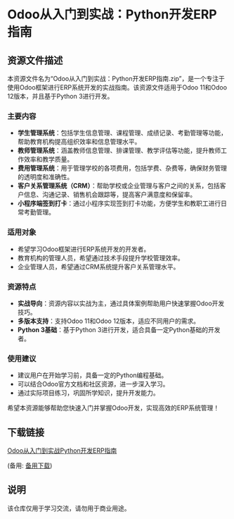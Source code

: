 # Odoo从入门到实战：Python开发ERP指南

## 资源文件描述

本资源文件名为“Odoo从入门到实战：Python开发ERP指南.zip”，是一个专注于使用Odoo框架进行ERP系统开发的实战指南。该资源文件适用于Odoo 11和Odoo 12版本，并且基于Python 3进行开发。

### 主要内容

- **学生管理系统**：包括学生信息管理、课程管理、成绩记录、考勤管理等功能，帮助教育机构提高组织效率和信息管理水平。
- **教师管理系统**：涵盖教师信息管理、排课管理、教学评估等功能，提升教师工作效率和教学质量。
- **费用管理系统**：用于管理学校的各项费用，包括学费、杂费等，确保财务管理的透明度和准确性。
- **客户关系管理系统（CRM）**：帮助学校或企业管理与客户之间的关系，包括客户信息、沟通记录、销售机会跟踪等，提高客户满意度和保留率。
- **小程序端签到打卡**：通过小程序实现签到打卡功能，方便学生和教职工进行日常考勤管理。

### 适用对象

- 希望学习Odoo框架进行ERP系统开发的开发者。
- 教育机构的管理人员，希望通过技术手段提升学校管理效率。
- 企业管理人员，希望通过CRM系统提升客户关系管理水平。

### 资源特点

- **实战导向**：资源内容以实战为主，通过具体案例帮助用户快速掌握Odoo开发技巧。
- **多版本支持**：支持Odoo 11和Odoo 12版本，适应不同用户的需求。
- **Python 3基础**：基于Python 3进行开发，适合具备一定Python基础的开发者。

### 使用建议

- 建议用户在开始学习前，具备一定的Python编程基础。
- 可以结合Odoo官方文档和社区资源，进一步深入学习。
- 通过实际项目练习，巩固所学知识，提升开发能力。

希望本资源能够帮助您快速入门并掌握Odoo开发，实现高效的ERP系统管理！

## 下载链接
[Odoo从入门到实战Python开发ERP指南](https://pan.quark.cn/s/87ad2c220520) 

(备用: [备用下载](https://pan.baidu.com/s/1h21Tut0aJu2xrdjz6xmptA?pwd=1234))

## 说明

该仓库仅用于学习交流，请勿用于商业用途。
